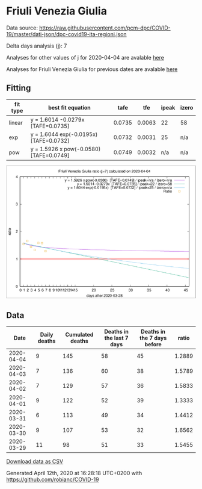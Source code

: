 # Friuli Venezia Giulia

Data source: https://raw.githubusercontent.com/pcm-dpc/COVID-19/master/dati-json/dpc-covid19-ita-regioni.json

Delta days analysis (j): 7

Analyses for other values of j for 2020-04-04 are avalable [here](../README.md)

Analyses for Friuli Venezia Giulia for previous dates are avalable [here](../../README.md)

## Fitting 
|fit type|best fit equation|tafe|tfe|ipeak|izero|
|-------|-----|--------|------|---|---|
|linear|y = 1.6014 -0.0279x  [TAFE=0.0735]|0.0735|0.0063|22|58|
|exp|y = 1.6044 exp(-0.0195x)  [TAFE=0.0732]|0.0732|0.0031|25|n/a|
|pow|y = 1.5926 x pow(-0.0580)  [TAFE=0.0749]|0.0749|0.0032|n/a|n/a|

![Plot](COVID-19_friuli_venezia_giulia_j7_2020-04-04.png)

## Data
|Date|Daily deaths|Cumulated deaths|Deaths in the last 7 days|Deaths in the 7 days before|ratio|
|----|----------|-----------|-------|--------------------|-----|
|2020-04-04|9|145|58|45|1.2889|
|2020-04-03|7|136|60|38|1.5789|
|2020-04-02|7|129|57|36|1.5833|
|2020-04-01|9|122|52|39|1.3333|
|2020-03-31|6|113|49|34|1.4412|
|2020-03-30|9|107|53|32|1.6562|
|2020-03-29|11|98|51|33|1.5455|

[Download data as CSV](COVID-19_friuli_venezia_giulia_j7_2020-04-04.csv)

Generated April 12th, 2020 at 16:28:18 UTC+0200 with https://github.com/robianc/COVID-19
